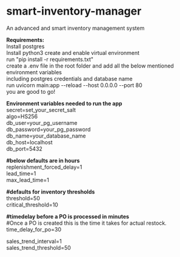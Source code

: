 # smart-inventory-manager
An advanced and smart inventory management system

__Requirements:__  
Install postgres  
Install python3
create and enable virtual environment  
run "pip install -r requirements.txt"  
create a .env file in the root folder and add all the below mentioned environment variables  
including postgres credentials and database name  
run uvicorn main:app --reload --host 0.0.0.0 --port 80  
you are good to go!  
  
__Environment variables needed to run the app__  
secret=set_your_secret_salt  
algo=HS256  
db_user=your_pg_username  
db_password=your_pg_password  
db_name=your_database_name  
db_host=localhost  
db_port=5432  
  
__#below defaults are in hours__  
replenishment_forced_delay=1  
lead_time=1  
max_lead_time=1  
  
__#defaults for inventory thresholds__  
threshold=50  
critical_threshold=10  
  
__#timedelay before a PO is processed in minutes__  
#Once a PO is created this is the time it takes for actual restock.  
time_delay_for_po=30  
  
sales_trend_interval=1  
sales_trend_threshold=50  
